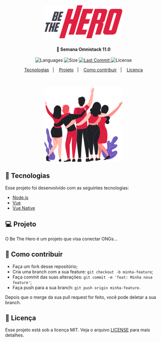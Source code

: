 <h1 align="center">
    <img alt="Be The Hero" title="#BeTheHero" src=".github/logo.svg" width="250px" />
</h1>

<h4 align="center">
  🚀 Semana Omnistack 11.0
</h4>
<p align="center">
  <img alt="Languages" src="https://img.shields.io/github/languages/count/JoanPedro/BeTheHero-InVueJS">

  <img alt="Size" src="https://img.shields.io/github/repo-size/JoanPedro/BeTheHero-InVueJS">
  
  <a href="https://github.com/JoanPedro/BeTheHero-InVueJS/commits/master">
    <img alt="Last Commit" src="https://img.shields.io/github/last-commit/JoanPedro/BeTheHero-InVueJS">
  </a>

  <img alt="License" src="https://img.shields.io/badge/license-MIT-brightgreen">
</p>

<p align="center">
  <a href="#rocket-tecnologias">Tecnologias</a>&nbsp;&nbsp;&nbsp;|&nbsp;&nbsp;&nbsp;
  <a href="#-projeto">Projeto</a>&nbsp;&nbsp;&nbsp;|&nbsp;&nbsp;&nbsp;
  <a href="#-como-contribuir">Como contribuir</a>&nbsp;&nbsp;&nbsp;|&nbsp;&nbsp;&nbsp;
  <a href="#memo-licença">Licença</a>
</p>

<br>

<p align="center">
  <img alt="Frontend" src=".github/heroes.png" width="50%">
</p>

## :rocket: Tecnologias

Esse projeto foi desenvolvido com as seguintes tecnologias:

- [Node.js](https://nodejs.org/en/)
- [Vue](https://vuejs.org/)
- [Vue Native](https://vue-native.io/)

## 💻 Projeto

O Be The Hero é um projeto que visa conectar ONGs...

## 🤔 Como contribuir

- Faça um fork desse repositório;
- Cria uma branch com a sua feature: `git checkout -b minha-feature`;
- Faça commit das suas alterações: `git commit -m 'feat: Minha nova feature'`;
- Faça push para a sua branch: `git push origin minha-feature`.

Depois que o merge da sua pull request for feito, você pode deletar a sua branch.

## :memo: Licença

Esse projeto está sob a licença MIT. Veja o arquivo [LICENSE](LICENSE.md) para mais detalhes.

